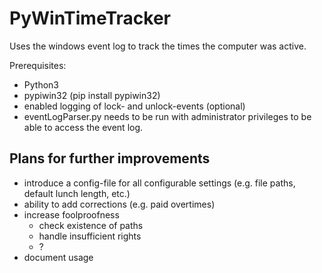 # PyWinTimeTracker
Uses the windows event log to track the times the computer was active.

Prerequisites:

* Python3
* pypiwin32 (pip install pypiwin32)
* enabled logging of lock- and unlock-events (optional)
* eventLogParser.py needs to be run with administrator privileges to be able to access the event log.

## Plans for further improvements

* introduce a config-file for all configurable settings (e.g. file paths, default lunch length, etc.)
* ability to add corrections (e.g. paid overtimes)
* increase foolproofness
  * check existence of paths
  * handle insufficient rights
  * ?
* document usage
